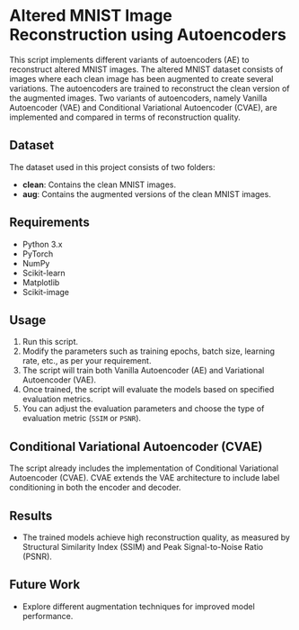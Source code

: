 # Altered MNIST Image Reconstruction using Autoencoders
This script implements different variants of autoencoders (AE) to reconstruct altered MNIST images.
The altered MNIST dataset consists of images where each clean image has been augmented to create several variations.
The autoencoders are trained to reconstruct the clean version of the augmented images.
Two variants of autoencoders, namely Vanilla Autoencoder (VAE) and Conditional Variational Autoencoder (CVAE), are implemented and compared in terms of reconstruction quality.

## Dataset
The dataset used in this project consists of two folders:
- **clean**: Contains the clean MNIST images.
- **aug**: Contains the augmented versions of the clean MNIST images.

## Requirements
- Python 3.x
- PyTorch
- NumPy
- Scikit-learn
- Matplotlib
- Scikit-image

## Usage
1. Run this script.
2. Modify the parameters such as training epochs, batch size, learning rate, etc., as per your requirement.
3. The script will train both Vanilla Autoencoder (AE) and Variational Autoencoder (VAE).
4. Once trained, the script will evaluate the models based on specified evaluation metrics.
5. You can adjust the evaluation parameters and choose the type of evaluation metric (`SSIM` or `PSNR`).

## Conditional Variational Autoencoder (CVAE)
The script already includes the implementation of Conditional Variational Autoencoder (CVAE).
CVAE extends the VAE architecture to include label conditioning in both the encoder and decoder.

## Results
- The trained models achieve high reconstruction quality, as measured by Structural Similarity Index (SSIM) and Peak Signal-to-Noise Ratio (PSNR).

## Future Work
- Explore different augmentation techniques for improved model performance.
